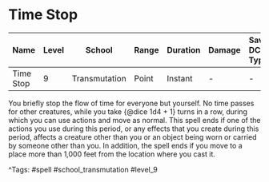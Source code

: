 # Time Stop

| Name | Level | School | Range | Duration | Damage | Save DC & Type |
|------|-------|--------|-------|----------|--------|----------------|
| Time Stop | 9 | Transmutation | Point | Instant | - | - |

You briefly stop the flow of time for everyone but yourself. No time passes for other creatures, while you take {@dice 1d4 + 1} turns in a row, during which you can use actions and move as normal. This spell ends if one of the actions you use during this period, or any effects that you create during this period, affects a creature other than you or an object being worn or carried by someone other than you. In addition, the spell ends if you move to a place more than 1,000 feet from the location where you cast it.

^Tags: #spell #school_transmutation #level_9